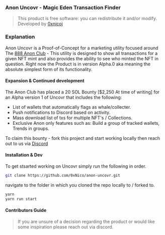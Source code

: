 ### Anon Uncovr - Magic Eden Transaction Finder

> This product is free software: you can redistribute it and/or modify. Developed by [0xnicoj](htttps://twitter.com/0xnicoj)

### Explanation

Anon Uncovr is a Proof-of-Concept for a marketing utility focused around The [888 Anon Club](https://888anon.xyz) - This utility is designed to show all transactions for a given NFT mint and also provides the ability to see who minted the NFT in question. Right now the Product is in version Alpha.0 aka meaning the absolute simplest form of its functionality.

#### Expansion & Continued development

The Anon Club has placed a 20 SOL Bounty [$2,250 At time of writing] for an Alpha version 1 of Uncovr that includes the following:

- List of wallets that automatically flags as whale/collecter.
- Push notifications to Discord based on activity.
- Mass download list of txs for multiple NFT's / Collections.
- Exclusive Anon only features such as: Build a group of tracked wallets, Trends in groups.

To claim this bounty - fork this project and start working locally then reach out to us via [Discord](https://discord.gg/888anon)

#### Installation & Dev

To get stsarted working on Uncovr simply run the following in order.

```bash
git clone https://github.com/0xNico/anon-uncovr.git
```

navigate to the folder in which you cloned the repo locally to / forked to.

```bash
yarn
yarn run start
```

#### Contributors Guide

> If you are unsure of a decision regarding the product or would like some inspiration please reach out via discord.
